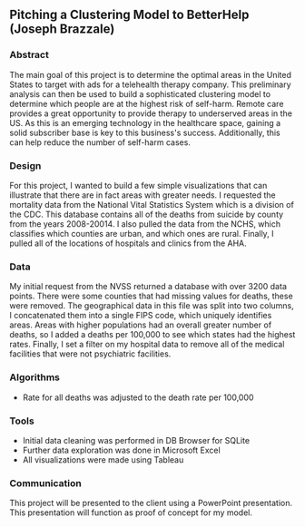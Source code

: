 ## Pitching a Clustering Model to BetterHelp (Joseph Brazzale)


### Abstract
The main goal of this project is to determine the optimal areas in the United States to target with ads for a telehealth therapy company. 
This preliminary analysis can then be used to build a sophisticated clustering model to determine which people are at the highest risk 
of self-harm. Remote care provides a great opportunity to provide therapy to underserved areas in the US. As this is an emerging technology 
in the healthcare space, gaining a solid subscriber base is key to this business's success. Additionally, this can help reduce the number 
of self-harm cases.

### Design
For this project, I wanted to build a few simple visualizations that can illustrate that there are in fact areas with greater needs. 
I requested the mortality data from the National Vital Statistics System which is a division of the CDC. This database contains all of the deaths 
from suicide by county from the years 2008-20014. I also pulled the data from the NCHS, which classifies which counties are urban, and which ones are rural.
Finally, I pulled all of the locations of hospitals and clinics from the AHA.

### Data
My initial request from the NVSS returned a database with over 3200 data points. There were some counties that had missing values
for deaths, these were removed. The geographical data in this file was split into two columns, I concatenated them into a single
FIPS code, which uniquely identifies areas. Areas with higher populations had an overall greater number of deaths, so I added a
deaths per 100,000 to see which states had the highest rates. Finally, I set a filter on my hospital data to remove all of the medical
facilities that were not psychiatric facilities.

### Algorithms
- Rate for all deaths was adjusted to the death rate per 100,000


### Tools
- Initial data cleaning was performed in DB Browser for SQLite
- Further data exploration was done in Microsoft Excel
- All visualizations were made using Tableau

### Communication
This project will be presented to the client using a PowerPoint presentation. This presentation will function as proof of
concept for my model. 
